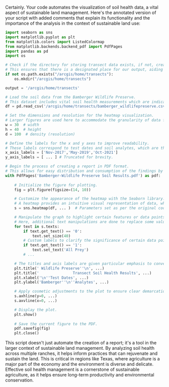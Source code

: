 Certainly. Your code automates the visualization of soil health data, a vital aspect of sustainable land management. Here's the annotated version of your script with added comments that explain its functionality and the importance of the analysis in the context of sustainable land use:

```python
import seaborn as sns
import matplotlib.pyplot as plt
from matplotlib.colors import ListedColormap
from matplotlib.backends.backend_pdf import PdfPages
import pandas as pd
import os

# Check if the directory for storing transect data exists, if not, create it.
# This ensures that there is a designated place for our output, aiding in systematic data management.
if not os.path.exists("/arcgis/home/transects"):
    os.mkdir("/arcgis/home/transects")

output = '/arcgis/home/transects'

# Load the soil data from the Bamberger Wildlife Preserve.
# This dataset includes vital soil health measurements which are indicative of the land's ability to sustain agricultural productivity.
df = pd.read_csv('/arcgis/home/transects/bamberger_wildlifepreserve.csv', index_col=0)

# Set the dimensions and resolution for the heatmap visualization.
# Larger figures are used here to accommodate the granularity of data for detailed inspection.
w = 30  # width
h = 40  # height
d = 100  # density (resolution)

# Define the labels for the x and y axes to improve readability.
# These labels correspond to test dates and soil analytes, which are the chemical and biological markers of soil health.
x_axis_labels = ['Nov-2017','May-2019','Oct-2021']
y_axis_labels = [ ... ] # Truncated for brevity.

# Begin the process of creating a report in PDF format.
# This allows for easy distribution and consumption of the findings by stakeholders.
with PdfPages('Bamberger-Wildlife Preserve Soil Results.pdf') as pdf:
    
    # Initialize the figure for plotting.
    fig = plt.figure(figsize=(14, 10))

    # Customize the appearance of the heatmap with the Seaborn library.
    # A heatmap provides an intuitive visual representation of data, where color intensity reflects measurement values.
    s = sns.heatmap(df, ... )  # Parameters set as per the original code.

    # Manipulate the graph to highlight certain features or data points.
    # Here, additional text manipulations are done to replace some values with descriptive text.
    for text in s.texts:
        if text.get_text() == '0':
            text.set_size(40)
        # Custom labels to clarify the significance of certain data points.
        if text.get_text() == '1':
            text.set_text('All Prey')
        # ...

    # The titles and axis labels are given particular emphasis to convey the scope of the study clearly.
    plt.title(' Wildlife Preserve''\n', ...)
    plt.title('               Transect Soil Health Results', ...)
    plt.xlabel('\n''Test Dates', ...)
    plt.ylabel('Bamberger''\n''Analytes', ...)

    # Apply cosmetic adjustments to the plot to ensure clear demarcation of the boundaries.
    s.axhline(y=0, ...)
    s.axvline(x=0, ...)

    # Display the plot.
    plt.show()
    
    # Save the current figure to the PDF.
    pdf.savefig(fig)
    plt.close()

```

This script doesn't just automate the creation of a report; it's a tool in the larger context of sustainable land management. By analyzing soil health across multiple ranches, it helps inform practices that can rejuvenate and sustain the land. This is critical in regions like Texas, where agriculture is a major part of the economy and the environment is diverse and delicate. Effective soil health management is a cornerstone of sustainable agriculture, as it helps ensure long-term productivity and environmental conservation.